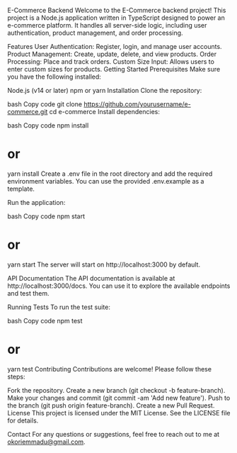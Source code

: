 E-Commerce Backend
Welcome to the E-Commerce backend project! This project is a Node.js application written in TypeScript designed to power an e-commerce platform. It handles all server-side logic, including user authentication, product management, and order processing.

Features
User Authentication: Register, login, and manage user accounts.
Product Management: Create, update, delete, and view products.
Order Processing: Place and track orders.
Custom Size Input: Allows users to enter custom sizes for products.
Getting Started
Prerequisites
Make sure you have the following installed:

Node.js (v14 or later)
npm or yarn
Installation
Clone the repository:

bash
Copy code
git clone https://github.com/yourusername/e-commerce.git
cd e-commerce
Install dependencies:

bash
Copy code
npm install
# or
yarn install
Create a .env file in the root directory and add the required environment variables. You can use the provided .env.example as a template.

Run the application:

bash
Copy code
npm start
# or
yarn start
The server will start on http://localhost:3000 by default.

API Documentation
The API documentation is available at http://localhost:3000/docs. You can use it to explore the available endpoints and test them.

Running Tests
To run the test suite:

bash
Copy code
npm test
# or
yarn test
Contributing
Contributions are welcome! Please follow these steps:

Fork the repository.
Create a new branch (git checkout -b feature-branch).
Make your changes and commit (git commit -am 'Add new feature').
Push to the branch (git push origin feature-branch).
Create a new Pull Request.
License
This project is licensed under the MIT License. See the LICENSE file for details.

Contact
For any questions or suggestions, feel free to reach out to me at okoriemmadu@gmail.com.
